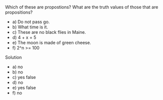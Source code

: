 Which of these are propostions? What are the truth values of those that are propositions?

+ a) Do not pass go.
+ b) What time is it.
+ c) These are no black flies in Maine.
+ d) 4 + x = 5
+ e) The moon is made of green cheese.
+ f) 2^n >= 100

Solution

+ a) no
+ b) no
+ c) yes false
+ d) no
+ e) yes false
+ f) no
